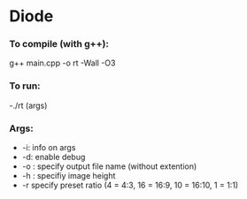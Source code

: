 # Diode
### To compile (with g++):
g++ main.cpp -o rt -Wall -O3

### To run:
-./rt (args)

### Args:
- -i: info on args
- -d: enable debug
- -o <name>: specify output file name (without extention)
- -h <int>: specifiy image height
- -r <int> specify preset ratio (4 = 4:3, 16 = 16:9, 10 = 16:10, 1 = 1:1)
